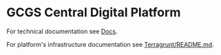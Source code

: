 # GCGS Central Digital Platform

For technical documentation see [Docs](https://guidance.cabinetoffice.gov.uk/GCGS-Central-Digital-Platform/).

For platform's infrastructure documentation see [Terragrunt/README.md](terragrunt/README.md).
